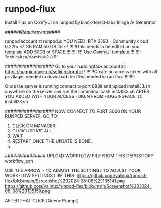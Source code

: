 # runpod-flux
Install Flux on ComfyUI on runpod by black-forest-labs Image AI Generator 

######_Requirements_####

runpod account at runpod.io 
YOU NEED:
RTX 3090 - Community cloud 0.22hr
37 GB RAM
50 GB Disk !!!!!!!!This needs to be edited on your template ADD 50GB of SPACE!!!!!!!!!
!!!!!Use ComfyUI template!!!!!!!!! "ashleykza/comfyui:2.3.5"


##################
Go to your huddingface account at:
https://huggingface.co/settings/profile
!!!!!!!!Create an access token with all privilages needed to download the files needed to run flux.!!!!!!!!!

Once the server is running connect to port 8888 and upload install33.sh anywhere on the server and run the command: bash install33.sh AFTER YOU ADDED WITH YOUR ACCESS TOKEN FROM HUGGINGFACE TO install33.sh

##################
NOW CONNECT TO PORT 3000 ON YOUR RUNPOD SERVER.
GO TO:

1. CLICK ON MANAGER
2. CLICK UPDATE ALL
3. WAIT
4. RESTART ONCE THE UPDATE IS DONE.
5. 
###############
UPLOAD WORKFLOW FILE FROM THIS DEPOSITORY 
workflow.json

USE THE ARROW > TO ADJUST THE SETTINGS
TO ADJUST YOUR WORKFLOW SETTINGS LIKE THIS:
https://github.com/valinux/runpod-flux/blob/main/Screenshot%202024-08-06%20135141.png
https://github.com/valinux/runpod-flux/blob/main/Screenshot%202024-08-06%20135150.png


AFTER THAT CLICK [Queue Prompt]

